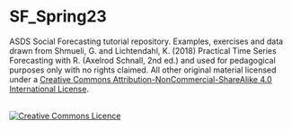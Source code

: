 # SF_Spring23
ASDS Social Forecasting tutorial repository. Examples, exercises and data drawn from Shmueli, G. and Lichtendahl, K. (2018) Practical Time Series Forecasting with R. (Axelrod Schnall, 2nd ed.) and used for pedagogical purposes only with no rights claimed. All other original material licensed under a <a rel="license" href="http://creativecommons.org/licenses/by-nc-sa/4.0/">Creative Commons Attribution-NonCommercial-ShareAlike 4.0 International License</a>.

<br /><a rel="license" href="http://creativecommons.org/licenses/by-nc-sa/4.0/"><img alt="Creative Commons Licence" style="border-width:0" src="https://i.creativecommons.org/l/by-nc-sa/4.0/88x31.png" /></a>
